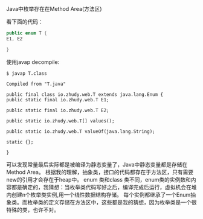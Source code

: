Java中枚举存在在Method Area(方法区)

看下面的代码：
```java
public enum T {
E1, E2

}
```
使用javap decompile:
```
$ javap T.class

Compiled from "T.java"

public final class io.zhudy.web.T extends java.lang.Enum {
public static final io.zhudy.web.T E1;

public static final io.zhudy.web.T E2;

public static io.zhudy.web.T[] values();

public static io.zhudy.web.T valueOf(java.lang.String);

static {};

}
```

可以发现常量最后实际都是被编译为静态变量了，Java中静态变量都是存储在Method Area。
根据我的理解，抽象类，接口的代码都存在于方法区，只有需要new的引用才会存在于heap中。
enum 类和class 类不同，enum类的实例数和内容都是确定的，我猜想：当枚举类代码写好之后，编译完成后运行，虚拟机会在堆内创建n个枚举类实例,用一个线性数据结构存储。
每个实例都继承了一个Enum抽象类。而枚举类的定义存储在方法区中，这些都是我的猜想，因为枚举类是一个很特殊的类，也许不对。
